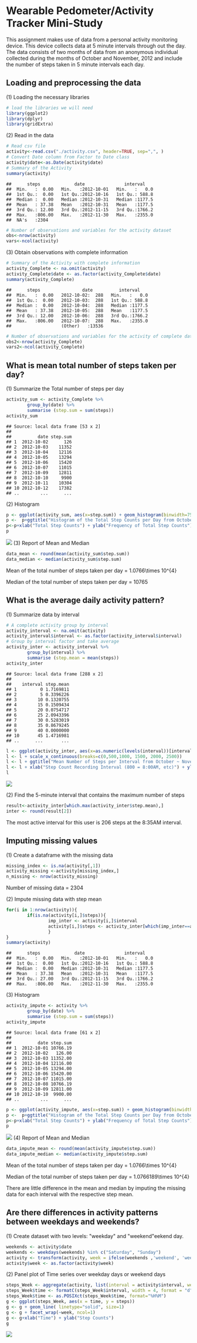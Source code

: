 
# Wearable Pedometer/Activity Tracker Mini-Study

This assignment makes use of data from a personal activity monitoring device. This device collects data at 5 minute intervals through out the day. The data consists of two months of data from an anonymous individual collected during the months of October and November, 2012 and include the number of steps taken in 5 minute intervals each day.

## Loading and preprocessing the data
(1) Loading the necessary libraries

```r
# load the libraries we will need
library(ggplot2)
library(dplyr)
library(gridExtra)
```
(2) Read in the data

```r
# Read csv file
activity<-read.csv("./activity.csv", header=TRUE, sep=",", )
# Convert Date column from Factor to Date class
activity$date<-as.Date(activity$date)
# Summary of the Activity
summary(activity)
```

```
##      steps             date               interval     
##  Min.   :  0.00   Min.   :2012-10-01   Min.   :   0.0  
##  1st Qu.:  0.00   1st Qu.:2012-10-16   1st Qu.: 588.8  
##  Median :  0.00   Median :2012-10-31   Median :1177.5  
##  Mean   : 37.38   Mean   :2012-10-31   Mean   :1177.5  
##  3rd Qu.: 12.00   3rd Qu.:2012-11-15   3rd Qu.:1766.2  
##  Max.   :806.00   Max.   :2012-11-30   Max.   :2355.0  
##  NA's   :2304
```

```r
# Number of observations and variables for the activity dataset
obs<-nrow(activity)
vars<-ncol(activity)
```
(3) Obtain observations with complete information

```r
# Summary of the Activity with complete information
activity_Complete <- na.omit(activity)
activity_Complete$date <- as.factor(activity_Complete$date)
summary(activity_Complete)
```

```
##      steps                date          interval     
##  Min.   :  0.00   2012-10-02:  288   Min.   :   0.0  
##  1st Qu.:  0.00   2012-10-03:  288   1st Qu.: 588.8  
##  Median :  0.00   2012-10-04:  288   Median :1177.5  
##  Mean   : 37.38   2012-10-05:  288   Mean   :1177.5  
##  3rd Qu.: 12.00   2012-10-06:  288   3rd Qu.:1766.2  
##  Max.   :806.00   2012-10-07:  288   Max.   :2355.0  
##                   (Other)   :13536
```

```r
# Number of observations and variables for the activity of complete dataset
obs2<-nrow(activity_Complete)
vars2<-ncol(activity_Complete)
```

## What is mean total number of steps taken per day?
(1) Summarize the Total number of steps per day

```r
activity_sum <- activity_Complete %>% 
        group_by(date) %>% 
        summarise (step.sum = sum(steps)) 
activity_sum
```

```
## Source: local data frame [53 x 2]
## 
##          date step.sum
## 1  2012-10-02      126
## 2  2012-10-03    11352
## 3  2012-10-04    12116
## 4  2012-10-05    13294
## 5  2012-10-06    15420
## 6  2012-10-07    11015
## 7  2012-10-09    12811
## 8  2012-10-10     9900
## 9  2012-10-11    10304
## 10 2012-10-12    17382
## ..        ...      ...
```
(2) Histogram

```r
p <- ggplot(activity_sum, aes(x=step.sum)) + geom_histogram(binwidth=750, colour="black", fill="white")
p <-  p+ggtitle("Histogram of the Total Step Counts per Day from October ~ November")+ theme(plot.title = element_text(lineheight=.8, face="bold"))
p<-p+xlab("Total Step Counts") + ylab("Frequency of Total Step Counts")
p
```

![](PA1_template_files/figure-html/meanhisto-1.png) 
(3) Report of Mean and Median

```r
data_mean <- round(mean(activity_sum$step.sum))
data_median <- median(activity_sum$step.sum)
```
Mean of the total number of steps taken per day = 1.0766\times 10^{4}

Median of the total number of steps taken per day = 10765

## What is the average daily activity pattern?
(1) Summarize data by interval

```r
# A complete activity group by interval
activity_interval <- na.omit(activity)
activity_interval$interval <- as.factor(activity_interval$interval)
# Group by interval factor and take average
activity_inter <- activity_interval %>% 
        group_by(interval) %>% 
        summarise (step.mean = mean(steps))
activity_inter
```

```
## Source: local data frame [288 x 2]
## 
##    interval step.mean
## 1         0 1.7169811
## 2         5 0.3396226
## 3        10 0.1320755
## 4        15 0.1509434
## 5        20 0.0754717
## 6        25 2.0943396
## 7        30 0.5283019
## 8        35 0.8679245
## 9        40 0.0000000
## 10       45 1.4716981
## ..      ...       ...
```

```r
l <- ggplot(activity_inter, aes(x=as.numeric(levels(interval))[interval], y=step.mean, group=1)) + geom_line( linetype="solid", size=1)
l <- l + scale_x_continuous(breaks=c(0,500,1000, 1500, 2000, 2500))
l <- l + ggtitle("Mean Number of Steps per Interval from October ~ November")
l <- l + xlab("Step Count Recording Interval (800 = 8:00AM, etc)") + ylab("Mean Step Count")
l
```

![](PA1_template_files/figure-html/dailygroup.summarise-1.png) 

(2) Find the 5-minute interval that contains the maximum number of steps

```r
result<-activity_inter[which.max(activity_inter$step.mean),]
inter <- round(result[2])
```
The most active interval for this user is 206 steps at the 8:35AM interval.

## Imputing missing values
(1) Create a dataframe with the missing data

```r
missing_index <- is.na(activity[,1])
activity_missing <-activity[missing_index,]
n_missing <- nrow(activity_missing)
```
Number of missing data = 2304

(2) Impute missing data with step mean

```r
for(i in 1:nrow(activity)){
        if(is.na(activity[i,]$steps)){
                imp_inter <- activity[i,]$interval
                activity[i,]$steps <- activity_inter[which(imp_inter==activity_inter$interval),]$step.mean
                }        
}
summary(activity)
```

```
##      steps             date               interval     
##  Min.   :  0.00   Min.   :2012-10-01   Min.   :   0.0  
##  1st Qu.:  0.00   1st Qu.:2012-10-16   1st Qu.: 588.8  
##  Median :  0.00   Median :2012-10-31   Median :1177.5  
##  Mean   : 37.38   Mean   :2012-10-31   Mean   :1177.5  
##  3rd Qu.: 27.00   3rd Qu.:2012-11-15   3rd Qu.:1766.2  
##  Max.   :806.00   Max.   :2012-11-30   Max.   :2355.0
```
(3) Histogram

```r
activity_impute <- activity %>% 
        group_by(date) %>% 
        summarise (step.sum = sum(steps)) 
activity_impute
```

```
## Source: local data frame [61 x 2]
## 
##          date step.sum
## 1  2012-10-01 10766.19
## 2  2012-10-02   126.00
## 3  2012-10-03 11352.00
## 4  2012-10-04 12116.00
## 5  2012-10-05 13294.00
## 6  2012-10-06 15420.00
## 7  2012-10-07 11015.00
## 8  2012-10-08 10766.19
## 9  2012-10-09 12811.00
## 10 2012-10-10  9900.00
## ..        ...      ...
```

```r
p <- ggplot(activity_impute, aes(x=step.sum)) + geom_histogram(binwidth=750, colour="black", fill="white")
p <-  p+ggtitle("Histogram of the Total Step Counts per Day from October ~ November")+ theme(plot.title = element_text(lineheight=.8, face="bold"))
p<-p+xlab("Total Step Counts") + ylab("Frequency of Total Step Counts")
p
```

![](PA1_template_files/figure-html/meanhisto_impute-1.png) 
(4) Report of Mean and Median

```r
data_impute_mean <- round(mean(activity_impute$step.sum))
data_impute_median <- median(activity_impute$step.sum)
```
Mean of the total number of steps taken per day = 1.0766\times 10^{4}

Median of the total number of steps taken per day = 1.0766189\times 10^{4}

There are little difference in the mean and median by imputing the missing data for each interval with the respective step mean.

## Are there differences in activity patterns between weekdays and weekends?
(1) Create dataset with two levels: "weekday" and "weekend"eekend day.

```r
weekends <- activity$date
weekends <- weekdays(weekends) %in% c("Saturday", "Sunday")
activity <- transform(activity, week = ifelse(weekends ,'weekend', 'weekday'))
activity$week <- as.factor(activity$week)
```
(2) Panel plot of Time series over weekday days or weekend days

```r
steps_Week <- aggregate(activity, list(interval = activity$interval, week = activity$week), mean)
steps_Week$time <- formatC(steps_Week$interval, width = 4, format = "d", flag = "0")
steps_Week$time <- as.POSIXct(steps_Week$time, format="%H%M")
g <- ggplot(steps_Week, aes(x = time, y = steps))
g <- g + geom_line( linetype="solid", size=1)
g <- g + facet_wrap(~week, ncol=1)
g <- g+xlab("Time") + ylab("Step Counts")
g
```

![](PA1_template_files/figure-html/unnamed-chunk-2-1.png) 
